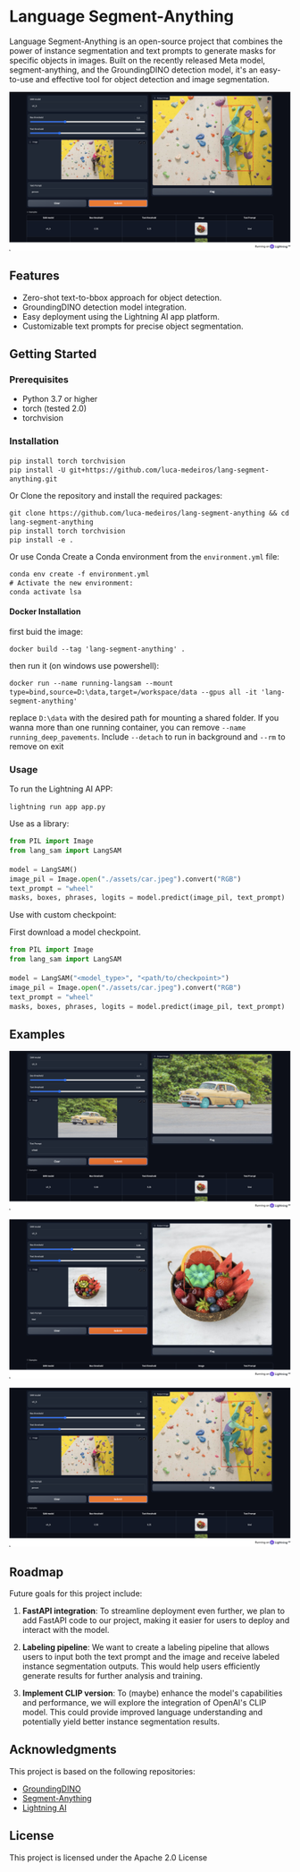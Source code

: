 # Language Segment-Anything

Language Segment-Anything is an open-source project that combines the power of instance segmentation and text prompts to generate masks for specific objects in images. Built on the recently released Meta model, segment-anything, and the GroundingDINO detection model, it's an easy-to-use and effective tool for object detection and image segmentation.

![person.png](/assets/outputs/person.png)

## Features

- Zero-shot text-to-bbox approach for object detection.
- GroundingDINO detection model integration.
- Easy deployment using the Lightning AI app platform.
- Customizable text prompts for precise object segmentation.

## Getting Started

### Prerequisites

- Python 3.7 or higher
- torch (tested 2.0)
- torchvision

### Installation

```
pip install torch torchvision
pip install -U git+https://github.com/luca-medeiros/lang-segment-anything.git
```

Or
Clone the repository and install the required packages:

```
git clone https://github.com/luca-medeiros/lang-segment-anything && cd lang-segment-anything
pip install torch torchvision
pip install -e .
```
Or use Conda
Create a Conda environment from the `environment.yml` file:
```
conda env create -f environment.yml
# Activate the new environment:
conda activate lsa
```

#### Docker Installation

first buid the image:

```
docker build --tag 'lang-segment-anything' .
```

then run it (on windows use powershell):

```
docker run --name running-langsam --mount type=bind,source=D:\data,target=/workspace/data --gpus all -it 'lang-segment-anything' 
```

replace `D:\data` with the desired path for mounting a shared folder. If you wanna more than one running container, you can remove `--name running_deep_pavements`. Include `--detach` to run in background and `--rm` to remove on exit

### Usage

To run the Lightning AI APP:

`lightning run app app.py`

Use as a library:

```python
from PIL import Image
from lang_sam import LangSAM

model = LangSAM()
image_pil = Image.open("./assets/car.jpeg").convert("RGB")
text_prompt = "wheel"
masks, boxes, phrases, logits = model.predict(image_pil, text_prompt)
```

Use with custom checkpoint:

First download a model checkpoint. 

```python
from PIL import Image
from lang_sam import LangSAM

model = LangSAM("<model_type>", "<path/to/checkpoint>")
image_pil = Image.open("./assets/car.jpeg").convert("RGB")
text_prompt = "wheel"
masks, boxes, phrases, logits = model.predict(image_pil, text_prompt)
```

## Examples

![car.png](/assets/outputs/car.png)

![kiwi.png](/assets/outputs/kiwi.png)

![person.png](/assets/outputs/person.png)

## Roadmap

Future goals for this project include:

1. **FastAPI integration**: To streamline deployment even further, we plan to add FastAPI code to our project, making it easier for users to deploy and interact with the model.

1. **Labeling pipeline**: We want to create a labeling pipeline that allows users to input both the text prompt and the image and receive labeled instance segmentation outputs. This would help users efficiently generate results for further analysis and training.

1. **Implement CLIP version**: To (maybe) enhance the model's capabilities and performance, we will explore the integration of OpenAI's CLIP model. This could provide improved language understanding and potentially yield better instance segmentation results.

## Acknowledgments

This project is based on the following repositories:

- [GroundingDINO](https://github.com/IDEA-Research/GroundingDINO)
- [Segment-Anything](https://github.com/facebookresearch/segment-anything)
- [Lightning AI](https://github.com/Lightning-AI/lightning)

## License

This project is licensed under the Apache 2.0 License
